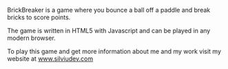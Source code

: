 BrickBreaker is a game where you bounce a ball off a paddle and break bricks to score points.

The game is written in HTML5 with Javascript and can be played in any modern browser.

To play this game and get more information about me and my work visit my website at www.silviudev.com
